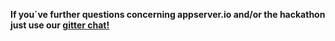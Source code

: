 **If you´ve further questions concerning appserver.io and/or the hackathon just use our [gitter chat!](<{{ github_gitter }}>)**
